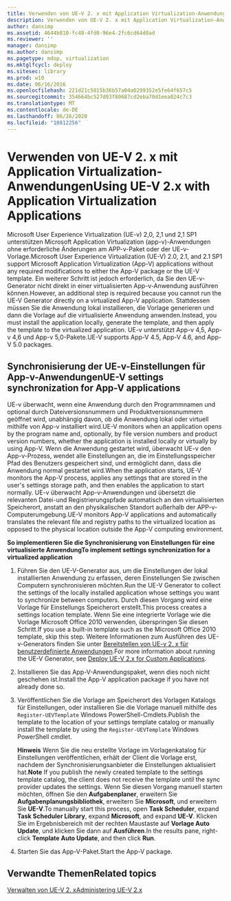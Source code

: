 ```yaml
---
title: Verwenden von UE-V 2. x mit Application Virtualization-Anwendungen
description: Verwenden von UE-V 2. x mit Application Virtualization-Anwendungen
author: dansimp
ms.assetid: 4644b810-fc48-4fd0-96e4-2fc6cd64d8ad
ms.reviewer: ''
manager: dansimp
ms.author: dansimp
ms.pagetype: mdop, virtualization
ms.mktglfcycl: deploy
ms.sitesec: library
ms.prod: w10
ms.date: 06/16/2016
ms.openlocfilehash: 221d21c5815b36b57a04a0299352e5fe64f657c5
ms.sourcegitcommit: 354664bc527d93f80687cd2eba70d1eea024c7c3
ms.translationtype: MT
ms.contentlocale: de-DE
ms.lasthandoff: 06/26/2020
ms.locfileid: "10812256"
---
```

# <span data-ttu-id="d3844-103">Verwenden von UE-V 2. x mit Application Virtualization-Anwendungen</span><span class="sxs-lookup"><span data-stu-id="d3844-103">Using UE-V 2.x with Application Virtualization Applications</span></span>


<span data-ttu-id="d3844-104">Microsoft User Experience Virtualization (UE-v) 2,0, 2,1 und 2,1 SP1 unterstützen Microsoft Application Virtualization (app-v)-Anwendungen ohne erforderliche Änderungen am APP-v-Paket oder der UE-v-Vorlage.</span><span class="sxs-lookup"><span data-stu-id="d3844-104">Microsoft User Experience Virtualization (UE-V) 2.0, 2.1, and 2.1 SP1 support Microsoft Application Virtualization (App-V) applications without any required modifications to either the App-V package or the UE-V template.</span></span> <span data-ttu-id="d3844-105">Ein weiterer Schritt ist jedoch erforderlich, da Sie den UE-v-Generator nicht direkt in einer virtualisierten App-v-Anwendung ausführen können.</span><span class="sxs-lookup"><span data-stu-id="d3844-105">However, an additional step is required because you cannot run the UE-V Generator directly on a virtualized App-V application.</span></span> <span data-ttu-id="d3844-106">Stattdessen müssen Sie die Anwendung lokal installieren, die Vorlage generieren und dann die Vorlage auf die virtualisierte Anwendung anwenden.</span><span class="sxs-lookup"><span data-stu-id="d3844-106">Instead, you must install the application locally, generate the template, and then apply the template to the virtualized application.</span></span> <span data-ttu-id="d3844-107">UE-v unterstützt App-v 4,5, App-v 4,6 und App-v 5,0-Pakete.</span><span class="sxs-lookup"><span data-stu-id="d3844-107">UE-V supports App-V 4.5, App-V 4.6, and App-V 5.0 packages.</span></span>

## <span data-ttu-id="d3844-108">Synchronisierung der UE-v-Einstellungen für App-v-Anwendungen</span><span class="sxs-lookup"><span data-stu-id="d3844-108">UE-V settings synchronization for App-V applications</span></span>


<span data-ttu-id="d3844-109">UE-v überwacht, wenn eine Anwendung durch den Programmnamen und optional durch Dateiversionsnummern und Produktversionsnummern geöffnet wird, unabhängig davon, ob die Anwendung lokal oder virtuell mithilfe von App-v installiert wird.</span><span class="sxs-lookup"><span data-stu-id="d3844-109">UE-V monitors when an application opens by the program name and, optionally, by file version numbers and product version numbers, whether the application is installed locally or virtually by using App-V.</span></span> <span data-ttu-id="d3844-110">Wenn die Anwendung gestartet wird, überwacht UE-v den App-v-Prozess, wendet alle Einstellungen an, die im Einstellungsspeicher Pfad des Benutzers gespeichert sind, und ermöglicht dann, dass die Anwendung normal gestartet wird.</span><span class="sxs-lookup"><span data-stu-id="d3844-110">When the application starts, UE-V monitors the App-V process, applies any settings that are stored in the user's settings storage path, and then enables the application to start normally.</span></span> <span data-ttu-id="d3844-111">UE-v überwacht App-v-Anwendungen und übersetzt die relevanten Datei-und Registrierungspfade automatisch an den virtualisierten Speicherort, anstatt an den physikalischen Standort außerhalb der APP-v-Computerumgebung.</span><span class="sxs-lookup"><span data-stu-id="d3844-111">UE-V monitors App-V applications and automatically translates the relevant file and registry paths to the virtualized location as opposed to the physical location outside the App-V computing environment.</span></span>

 **<span data-ttu-id="d3844-112">So implementieren Sie die Synchronisierung von Einstellungen für eine virtualisierte Anwendung</span><span class="sxs-lookup"><span data-stu-id="d3844-112">To implement settings synchronization for a virtualized application</span></span>**

1.  <span data-ttu-id="d3844-113">Führen Sie den UE-V-Generator aus, um die Einstellungen der lokal installierten Anwendung zu erfassen, deren Einstellungen Sie zwischen Computern synchronisieren möchten.</span><span class="sxs-lookup"><span data-stu-id="d3844-113">Run the UE-V Generator to collect the settings of the locally installed application whose settings you want to synchronize between computers.</span></span> <span data-ttu-id="d3844-114">Durch diesen Vorgang wird eine Vorlage für Einstellungs Speicherort erstellt.</span><span class="sxs-lookup"><span data-stu-id="d3844-114">This process creates a settings location template.</span></span> <span data-ttu-id="d3844-115">Wenn Sie eine integrierte Vorlage wie die Vorlage Microsoft Office 2010 verwenden, überspringen Sie diesen Schritt.</span><span class="sxs-lookup"><span data-stu-id="d3844-115">If you use a built-in template such as the Microsoft Office 2010 template, skip this step.</span></span> <span data-ttu-id="d3844-116">Weitere Informationen zum Ausführen des UE-v-Generators finden Sie unter [Bereitstellen von UE-v 2. x für benutzerdefinierte Anwendungen](deploy-ue-v-2x-for-custom-applications-new-uevv2.md#createcustomtemplates).</span><span class="sxs-lookup"><span data-stu-id="d3844-116">For more information about running the UE-V Generator, see [Deploy UE-V 2.x for Custom Applications](deploy-ue-v-2x-for-custom-applications-new-uevv2.md#createcustomtemplates).</span></span>

2.  <span data-ttu-id="d3844-117">Installieren Sie das App-V-Anwendungspaket, wenn dies noch nicht geschehen ist.</span><span class="sxs-lookup"><span data-stu-id="d3844-117">Install the App-V application package if you have not already done so.</span></span>

3.  <span data-ttu-id="d3844-118">Veröffentlichen Sie die Vorlage am Speicherort des Vorlagen Katalogs für Einstellungen, oder installieren Sie die Vorlage manuell mithilfe des `Register-UEVTemplate` Windows PowerShell-Cmdlets.</span><span class="sxs-lookup"><span data-stu-id="d3844-118">Publish the template to the location of your settings template catalog or manually install the template by using the `Register-UEVTemplate` Windows PowerShell cmdlet.</span></span>

    <span data-ttu-id="d3844-119">**Hinweis**  Wenn Sie die neu erstellte Vorlage im Vorlagenkatalog für Einstellungen veröffentlichen, erhält der Client die Vorlage erst, nachdem der Synchronisierungsanbieter die Einstellungen aktualisiert hat.</span><span class="sxs-lookup"><span data-stu-id="d3844-119">**Note** If you publish the newly created template to the settings template catalog, the client does not receive the template until the sync provider updates the settings.</span></span> <span data-ttu-id="d3844-120">Wenn Sie diesen Vorgang manuell starten möchten, öffnen Sie den **Aufgabenplaner**, erweitern Sie **Aufgabenplanungsbibliothek**, erweitern Sie **Microsoft**, und erweitern Sie **UE-V**.</span><span class="sxs-lookup"><span data-stu-id="d3844-120">To manually start this process, open **Task Scheduler**, expand **Task Scheduler Library**, expand **Microsoft**, and expand **UE-V**.</span></span> <span data-ttu-id="d3844-121">Klicken Sie im Ergebnisbereich mit der rechten Maustaste auf **Vorlage Auto Update**, und klicken Sie dann auf **Ausführen**.</span><span class="sxs-lookup"><span data-stu-id="d3844-121">In the results pane, right-click **Template Auto Update**, and then click **Run**.</span></span>

     

4.  <span data-ttu-id="d3844-122">Starten Sie das App-V-Paket.</span><span class="sxs-lookup"><span data-stu-id="d3844-122">Start the App-V package.</span></span>






## <span data-ttu-id="d3844-123">Verwandte Themen</span><span class="sxs-lookup"><span data-stu-id="d3844-123">Related topics</span></span>


[<span data-ttu-id="d3844-124">Verwalten von UE-V 2. x</span><span class="sxs-lookup"><span data-stu-id="d3844-124">Administering UE-V 2.x</span></span>](administering-ue-v-2x-new-uevv2.md)

 

 





